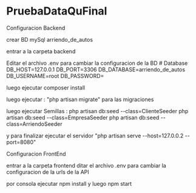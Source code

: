# PruebaDataQuFinal
Configuracion Backend

crear BD mySql arriendo_de_autos

entrar a la carpeta backend

Editar el archivo .env para cambiar la configuracion de la BD
	# Database
	DB_HOST=127.0.0.1
	DB_PORT=3306
	DB_DATABASE=arriendo_de_autos
	DB_USERNAME=root
	DB_PASSWORD=

 
luego ejecutar composer install

luego ejecutar : "php artisan migrate" para las migraciones 

luego ejecutar Semillas :
	php artisan db:seed --class=ClienteSeeder
	php artisan db:seed --class=EmpresaSeeder
	php artisan db:seed --class=ArriendoSeeder

y para finalizar ejecutar el servidor "php artisan serve --host=127.0.0.2 --port=8080"


Configuracion FrontEnd

entrar a la carpeta frontend
ditar el archivo .env para cambiar la configuracion de la urls de la API

por consola ejecutar npm install y luego npm start
